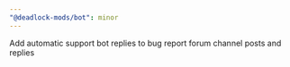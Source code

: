 ```yaml
---
"@deadlock-mods/bot": minor
---
```


Add automatic support bot replies to bug report forum channel posts and replies

